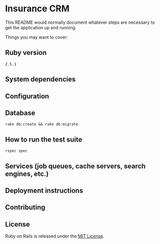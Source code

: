 # Insurance CRM

This README would normally document whatever steps are necessary to get the
application up and running.

Things you may want to cover:

## Ruby version
`2.5.1`

## System dependencies

## Configuration

## Database 
`rake db:create && rake db:migrate`

## How to run the test suite
`rspec spec`

## Services (job queues, cache servers, search engines, etc.)

## Deployment instructions

## Contributing

## License

Ruby on Rails is released under the [MIT License](https://opensource.org/licenses/MIT).


